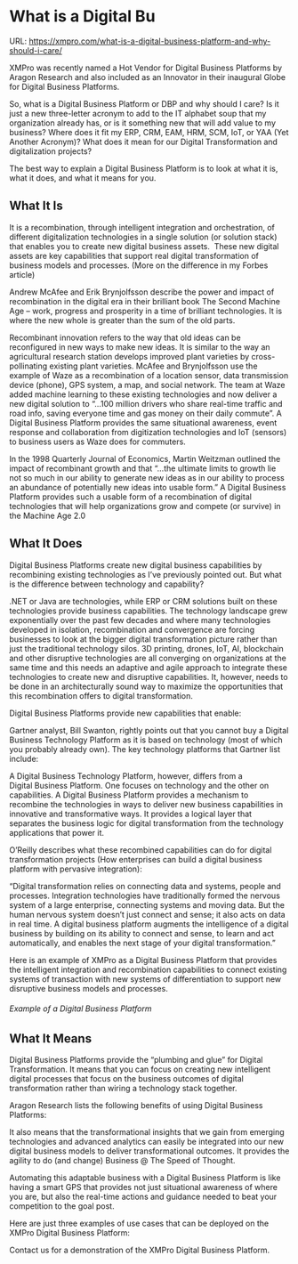 # What is a Digital Bu

URL: https://xmpro.com/what-is-a-digital-business-platform-and-why-should-i-care/

XMPro was recently named a Hot Vendor for Digital Business Platforms by Aragon Research and also included as an Innovator in their inaugural Globe for Digital Business Platforms.

So, what is a Digital Business Platform or DBP and why should I care? Is it just a new three-letter acronym to add to the IT alphabet soup that my organization already has, or is it something new that will add value to my business? Where does it fit my ERP, CRM, EAM, HRM, SCM, IoT, or YAA (Yet Another Acronym)? What does it mean for our Digital Transformation and digitalization projects?

The best way to explain a Digital Business Platform is to look at what it is, what it does, and what it means for you.

## What It Is

It is a recombination, through intelligent integration and orchestration, of different digitalization technologies in a single solution (or solution stack) that enables you to create new digital business assets.  These new digital assets are key capabilities that support real digital transformation of business models and processes. (More on the difference in my Forbes article)

Andrew McAfee and Erik Brynjolfsson describe the power and impact of recombination in the digital era in their brilliant book The Second Machine Age – work, progress and prosperity in a time of brilliant technologies. It is where the new whole is greater than the sum of the old parts.

Recombinant innovation refers to the way that old ideas can be reconfigured in new ways to make new ideas. It is similar to the way an agricultural research station develops improved plant varieties by cross-pollinating existing plant varieties. McAfee and Brynjolfsson use the example of Waze as a recombination of a location sensor, data transmission device (phone), GPS system, a map, and social network. The team at Waze added machine learning to these existing technologies and now deliver a new digital solution to “…100 million drivers who share real-time traffic and road info, saving everyone time and gas money on their daily commute”. A Digital Business Platform provides the same situational awareness, event response and collaboration from digitization technologies and IoT (sensors) to business users as Waze does for commuters.

In the 1998 Quarterly Journal of Economics, Martin Weitzman outlined the impact of recombinant growth and that “…the ultimate limits to growth lie not so much in our ability to generate new ideas as in our ability to process an abundance of potentially new ideas into usable form.” A Digital Business Platform provides such a usable form of a recombination of digital technologies that will help organizations grow and compete (or survive) in the Machine Age 2.0

## What It Does

Digital Business Platforms create new digital business capabilities by recombining existing technologies as I’ve previously pointed out. But what is the difference between technology and capability?

.NET or Java are technologies, while ERP or CRM solutions built on these technologies provide business capabilities. The technology landscape grew exponentially over the past few decades and where many technologies developed in isolation, recombination and convergence are forcing businesses to look at the bigger digital transformation picture rather than just the traditional technology silos. 3D printing, drones, IoT, AI, blockchain and other disruptive technologies are all converging on organizations at the same time and this needs an adaptive and agile approach to integrate these technologies to create new and disruptive capabilities. It, however, needs to be done in an architecturally sound way to maximize the opportunities that this recombination offers to digital transformation.

Digital Business Platforms provide new capabilities that enable:

Gartner analyst, Bill Swanton, rightly points out that you cannot buy a Digital Business Technology Platform as it is based on technology (most of which you probably already own). The key technology platforms that Gartner list include:

A Digital Business Technology Platform, however, differs from a Digital Business Platform. One focuses on technology and the other on capabilities. A Digital Business Platform provides a mechanism to recombine the technologies in ways to deliver new business capabilities in innovative and transformative ways. It provides a logical layer that separates the business logic for digital transformation from the technology applications that power it.

O’Reilly describes what these recombined capabilities can do for digital transformation projects (How enterprises can build a digital business platform with pervasive integration):

“Digital transformation relies on connecting data and systems, people and processes. Integration technologies have traditionally formed the nervous system of a large enterprise, connecting systems and moving data. But the human nervous system doesn’t just connect and sense; it also acts on data in real time. A digital business platform augments the intelligence of a digital business by building on its ability to connect and sense, to learn and act automatically, and enables the next stage of your digital transformation.”

Here is an example of XMPro as a Digital Business Platform that provides the intelligent integration and recombination capabilities to connect existing systems of transaction with new systems of differentiation to support new disruptive business models and processes.

###### Example of a Digital Business Platform 

## 

## What It Means

Digital Business Platforms provide the “plumbing and glue” for Digital Transformation. It means that you can focus on creating new intelligent digital processes that focus on the business outcomes of digital transformation rather than wiring a technology stack together.

Aragon Research lists the following benefits of using Digital Business Platforms:

It also means that the transformational insights that we gain from emerging technologies and advanced analytics can easily be integrated into our new digital business models to deliver transformational outcomes. It provides the agility to do (and change) Business @ The Speed of Thought.



Automating this adaptable business with a Digital Business Platform is like having a smart GPS that provides not just situational awareness of where you are, but also the real-time actions and guidance needed to beat your competition to the goal post.

Here are just three examples of use cases that can be deployed on the XMPro Digital Business Platform:

Contact us for a demonstration of the XMPro Digital Business Platform.

